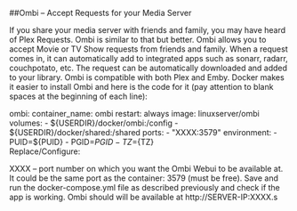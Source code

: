 ##Ombi – Accept Requests for your Media Server

If you share your media server with friends and family, you may have heard of Plex Requests. Ombi is similar to that but better. Ombi allows you to accept Movie or TV Show requests from friends and family. When a request comes in, it can automatically add to integrated apps such as sonarr, radarr, couchpotato, etc. The request can be automatically downloaded and added to your library. Ombi is compatible with both Plex and Emby. Docker makes it easier to install Ombi and here is the code for it (pay attention to blank spaces at the beginning of each line):

  ombi:
    container_name: ombi
    restart: always
    image: linuxserver/ombi
    volumes:
      - ${USERDIR}/docker/ombi:/config
      - ${USERDIR}/docker/shared:/shared
    ports:
      - "XXXX:3579"
    environment:
      - PUID=${PUID}
      - PGID=${PGID}
      - TZ=${TZ}  
Replace/Configure:

XXXX – port number on which you want the Ombi Webui to be available at. It could be the same port as the container: 3579 (must be free).
Save and run the docker-compose.yml file as described previously and check if the app is working. Ombi should will be available at http://SERVER-IP:XXXX.s